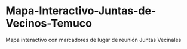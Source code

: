 # Mapa-Interactivo-Juntas-de-Vecinos-Temuco
Mapa interactivo con marcadores de lugar de reunión Juntas Vecinales
